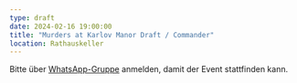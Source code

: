 ```yaml
---
type: draft
date: 2024-02-16 19:00:00
title: "Murders at Karlov Manor Draft / Commander"
location: Rathauskeller
---
```


Bitte über [WhatsApp-Gruppe](https://chat.whatsapp.com/HQ7IINFrZB63esDNRqsIUw) anmelden, damit der Event stattfinden kann.